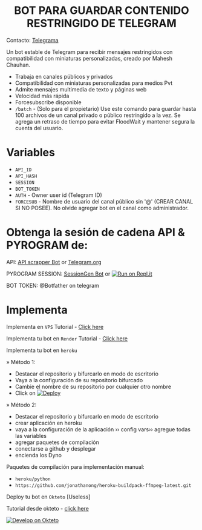 <h1 align="center">
  <b>BOT PARA GUARDAR CONTENIDO RESTRINGIDO DE TELEGRAM</b>
</h1> 

Contacto: [Telegrama](https://t.me/EliFiS_Official)

Un bot estable de Telegram para recibir mensajes restringidos con compatibilidad con miniaturas personalizadas, creado por Mahesh Chauhan.

- Trabaja en canales públicos y privados
- Compatibilidad con miniaturas personalizadas para medios Pvt
- Admite mensajes multimedia de texto y páginas web
- Velocidad más rápida
- Forcesubscribe disponible
- `/batch` - (Solo para el propietario) Use este comando para guardar hasta 100 archivos de un canal privado o público restringido a la vez.
Se agrega un retraso de tiempo para evitar FloodWait y mantener segura la cuenta del usuario.

# Variables

- `API_ID`
- `API_HASH`
- `SESSION`
- `BOT_TOKEN` 
- `AUTH` - Owner user id (Telegram ID)
- `FORCESUB` - Nombre de usuario del canal público sin '@' (CREAR CANAL SI NO POSEE). No olvide agregar bot en el canal como administrador.

# Obtenga la sesión de cadena API & PYROGRAM de:
 
API: [API scrapper Bot](https://t.me/USERS_RO_BOT) or [Telegram.org](https://my.telegram.org/auth)

PYROGRAM SESSION: [SessionGen Bot](https://t.me/SessionString_Ro_Bot) or [![Run on Repl.it](https://replit.com/badge/github/vasusen-code/saverestrictedcontentbot)](https://replit.com/@ShivPrasad1/GenerateStringSession)

BOT TOKEN: @Botfather on telegram

# Implementa

Implementa en `VPS`
Tutorial - [Click here](https://t.me/MaheshChauhan/36)

Implementa tu bot en `Render`
Tutorial - [Click here](https://telegra.ph/SRCB-on-Render-05-17)

Implementa tu bot en `heroku`

» Método 1:
- Destacar el repositorio y bifurcarlo en modo de escritorio
- Vaya a la configuración de su repositorio bifurcado
- Cambie el nombre de su repositorio por cualquier otro nombre
- Click on  [![Deploy](https://www.herokucdn.com/deploy/button.svg)](https://heroku.com/deploy)
 
» Método 2:
- Destacar el repositorio y bifurcarlo en modo de escritorio
- crear aplicación en heroku
- vaya a la configuración de la aplicación ›› config vars›› agregue todas las variables
- agregar paquetes de compilación
- conectarse a github y desplegar
- encienda los Dyno
  
Paquetes de compilación para implementación manual:

- `heroku/python`
- `https://github.com/jonathanong/heroku-buildpack-ffmpeg-latest.git`

Deploy tu bot en `Okteto` [Useless]
  
Tutorial desde okteto - [click here](https://telegra.ph/Okteto-Deploy-04-01)

[![Develop on Okteto](https://okteto.com/develop-okteto.svg)](https://cloud.okteto.com)

